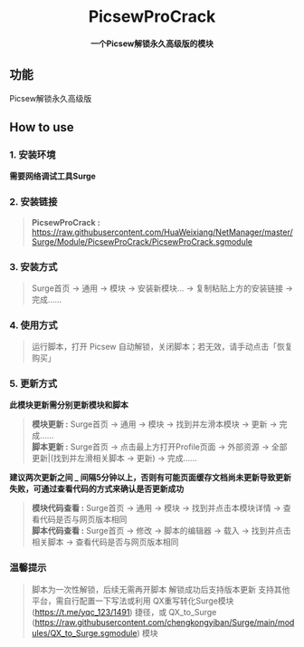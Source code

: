 <h1 align="center">PicsewProCrack</h1>

<h4 align="center">一个Picsew解锁永久高级版的模块</h4>

## 功能
Picsew解锁永久高级版

## How to use
### 1. 安装环境
**需要网络调试工具Surge**

### 2. 安装链接
>**PicsewProCrack :** https://raw.githubusercontent.com/HuaWeixiang/NetManager/master/Surge/Module/PicsewProCrack/PicsewProCrack.sgmodule

### 3. 安装方式
>Surge首页 -> 通用 -> 模块 -> 安装新模块... -> 复制粘贴上方的安装链接 -> 完成......

### 4. 使用方式
>运行脚本，打开 Picsew 自动解锁，关闭脚本；若无效，请手动点击「恢复购买」

### 5. 更新方式
**此模块更新需分别更新模块和脚本**
>**模块更新 :** Surge首页 -> 通用 -> 模块 -> 找到并左滑本模块 -> 更新 -> 完成......<br>
>**脚本更新 :** Surge首页 -> 点击最上方打开Profile页面 -> 外部资源 -> 全部更新|(找到并左滑相关脚本 -> 更新) -> 完成......

**建议两次更新之间 _ 间隔5分钟以上，否则有可能页面缓存文档尚未更新导致更新失败，可通过查看代码的方式来确认是否更新成功**
>**模块代码查看 :** Surge首页 -> 通用 -> 模块 -> 找到并点击本模块详情 -> 查看代码是否与网页版本相同<br>
>**脚本代码查看 :** Surge首页 -> 修改 -> 脚本的编辑器 -> 载入 -> 找到并点击相关脚本 -> 查看代码是否与网页版本相同

### 温馨提示
>脚本为一次性解锁，后续无需再开脚本
>解锁成功后支持版本更新
>支持其他平台，需自行配置一下写法或利用 QX重写转化Surge模块 (https://t.me/yqc_123/1491) 捷径，或 QX_to_Surge (https://raw.githubusercontent.com/chengkongyiban/Surge/main/modules/QX_to_Surge.sgmodule) 模块
